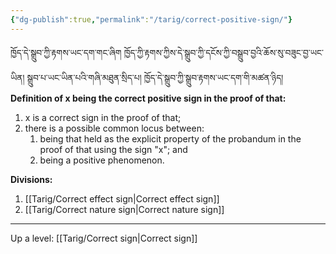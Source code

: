 ```yaml
---
{"dg-publish":true,"permalink":"/tarig/correct-positive-sign/"}
---
```


ཁྱོད་དེ་སྒྲུབ་ཀྱི་རྟགས་ཡང་དག་གང་ཞིག  ཁྱོད་ཀྱི་རྟགས་ཀྱིས་དེ་སྒྲུབ་ཀྱི་དངོས་ཀྱི་བསྒྲུབ་བྱའི་ཆོས་སུ་བཟུང་བྱ་ཡང་ཡིན། སྒྲུབ་པ་ཡང་ཡིན་པའི་གཞི་མཐུན་སྲིད་པ། 
ཁྱོད་དེ་སྒྲུབ་ཀྱི་སྒྲུབ་རྟགས་ཡང་དག་གི་མཚན་ཉིད།
**Definition of x being the correct positive sign in the proof of that:**
1. x is a correct sign in the proof of that;
2. there is a possible common locus between:
	1. being that held as the explicit property of the probandum in the proof of that using the sign "x"; and
	2. being a positive phenomenon.

**Divisions:**
1. [[Tarig/Correct effect sign\|Correct effect sign]]
2. [[Tarig/Correct nature sign\|Correct nature sign]]

---
Up a level: [[Tarig/Correct sign\|Correct sign]]
